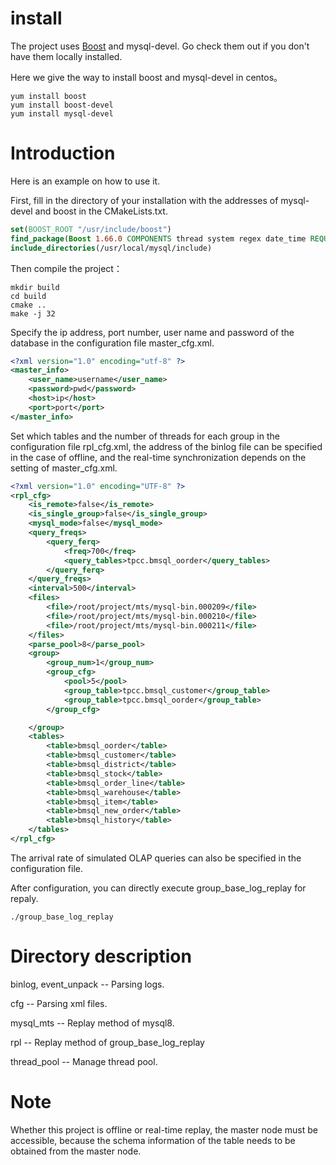 # install
The project uses [Boost](https://www.boost.org/) and mysql-devel. Go check them out if you don't have them locally installed.

Here we give the way to install boost and mysql-devel in centos。
```shell
yum install boost
yum install boost-devel
yum install mysql-devel
```
# Introduction

Here is an example on how to use it.

First, fill in the directory of your installation with the addresses of mysql-devel and boost in the CMakeLists.txt.

```cmake
set(BOOST_ROOT "/usr/include/boost")
find_package(Boost 1.66.0 COMPONENTS thread system regex date_time REQUIRED)
include_directories(/usr/local/mysql/include)
```

Then compile the project：

```shell
mkdir build
cd build
cmake ..
make -j 32
```

Specify the ip address, port number, user name and password of the database in the configuration file master_cfg.xml.

```xml
<?xml version="1.0" encoding="utf-8" ?>
<master_info>
    <user_name>username</user_name>
    <password>pwd</password>
    <host>ip</host>
    <port>port</port>
</master_info>
```

Set which tables and the number of threads for each group in the configuration file rpl_cfg.xml, the address of the binlog file can be specified in the case of offline, and the real-time synchronization depends on the setting of master_cfg.xml.

```xml
<?xml version="1.0" encoding="UTF-8" ?>
<rpl_cfg>
    <is_remote>false</is_remote>
    <is_single_group>false</is_single_group>
    <mysql_mode>false</mysql_mode>
    <query_freqs>
        <query_ferq>
            <freq>700</freq>
            <query_tables>tpcc.bmsql_oorder</query_tables>
        </query_ferq>
    </query_freqs>
    <interval>500</interval>
    <files>
        <file>/root/project/mts/mysql-bin.000209</file>
        <file>/root/project/mts/mysql-bin.000210</file>
        <file>/root/project/mts/mysql-bin.000211</file>
    </files>
    <parse_pool>8</parse_pool>
    <group>
        <group_num>1</group_num>
        <group_cfg>
            <pool>5</pool>
            <group_table>tpcc.bmsql_customer</group_table>
            <group_table>tpcc.bmsql_oorder</group_table>
        </group_cfg>

    </group>
    <tables>
        <table>bmsql_oorder</table>
        <table>bmsql_customer</table>
        <table>bmsql_district</table>
        <table>bmsql_stock</table>
        <table>bmsql_order_line</table>
        <table>bmsql_warehouse</table>
        <table>bmsql_item</table>
        <table>bmsql_new_order</table>
        <table>bmsql_history</table>
    </tables>
</rpl_cfg>

```

The arrival rate of simulated OLAP queries can also be specified in the configuration file.

After configuration, you can directly execute group_base_log_replay for repaly.

```shell
./group_base_log_replay
```

# Directory description

binlog, event_unpack -- Parsing logs.

cfg -- Parsing xml files.

mysql_mts -- Replay method of mysql8.

rpl -- Replay method of group_base_log_replay

thread_pool -- Manage thread pool.

# Note

Whether this project is offline or real-time replay, the master node must be accessible, because the schema information of the table needs to be obtained from the master node.
